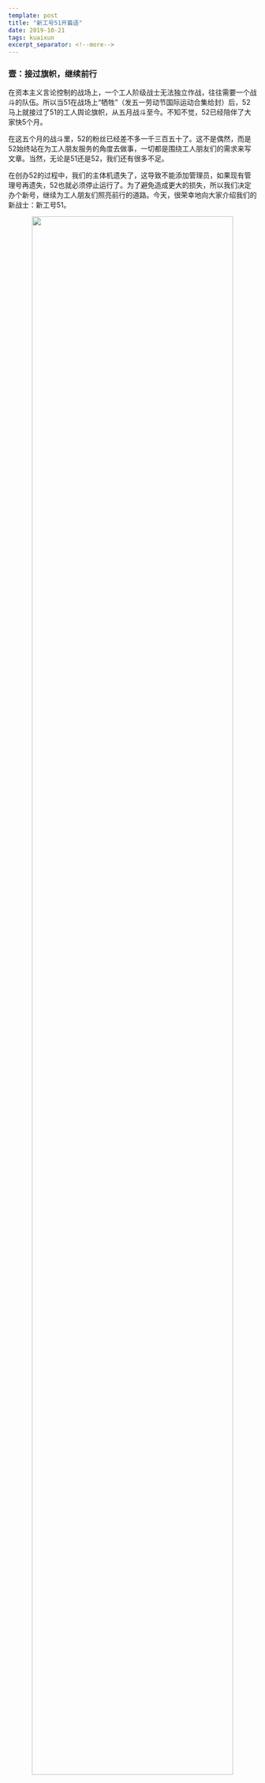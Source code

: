 ```yaml
---
template: post
title: "新工号51开篇语"
date: 2019-10-21
tags: kuaixun
excerpt_separator: <!--more-->
---
```


<h3>壹：接过旗帜，继续前行</h3>

在资本主义言论控制的战场上，一个工人阶级战士无法独立作战，往往需要一个战斗的队伍。所以当51在战场上“牺牲”（发五一劳动节国际运动合集给封）后，52马上就接过了51的工人舆论旗帜，从五月战斗至今。不知不觉，52已经陪伴了大家快5个月。

在这五个月的战斗里，52的粉丝已经差不多一千三百五十了。这不是偶然，而是52始终站在为工人朋友服务的角度去做事，一切都是围绕工人朋友们的需求来写文章。当然，无论是51还是52，我们还有很多不足。

在创办52的过程中，我们的主体机遗失了，这导致不能添加管理员，如果现有管理号再遗失，52也就必须停止运行了。为了避免造成更大的损失，所以我们决定办个新号，继续为工人朋友们照亮前行的道路。今天，很荣幸地向大家介绍我们的新战士：新工号51。

<div style="text-align:center"><img src="/images/102101.jpg" width="90%"><br></div><br>

**新51以我们今年五月牺牲的51烈士命名，“新”字是为了区分她和老51，同时也代表着新生力量。**

**“工号”则是工人的意思，一方面，工号代表着我们成为了雇佣奴隶，工人失去了自身的独立人格，都是将自己按日、月、年的出售给资本家，区别只有序号不同。另一方面，她也代表着我们不屈服于这个状态。我们之所以取“工号”为名，就是把资本家给我们的耻辱变成我们的力量。我们骄傲地自封“工号XX”，我们知道沿着我们的工号数下去，是多么庞大的一股力量。工号本身，是资本家对我们不重视，把我们当成可替换的零件、没有血肉的符号。但对我们来说，“工号”也是我们工人有力量的符号。**

**“51”又是国际劳动节的日子，这是属于我们工人阶级的节日。这一节日的核心不是庆祝，而是斗争。五一劳动节的历史不断激励我们，为了争取一个公平的世界，我们工人必须联合起来与剥削我们的资产阶级战斗到底！**

新51坚持老51的精神，将在未来的日子里与52并肩战斗。无论是新51还是52，都将继续和大家一起斗，每周给大家带来最新的国内外工人新闻、最尖锐的工人立场时评和最实用的法律和打工生存知识。

<div style="text-align:center"><img src="/images/102102.jpg" width="90%"><br></div><br>

<h3>贰：五一劳动节</h3>

我们都知道每逢5月1日，我们“工号”们都可以放假了。无论我们选择在宿舍睡觉还是出去玩，或者是上班拿三倍工资，五一劳动节对工人来说都是一个开心的日子。但时代的变迁让很多工人都忘记了五一劳动节更深层的意义，而这个意义才是五一劳动节对我们工人真正的意义所在。

世界第一次庆祝五一劳动节，是1890年的5月1日。这个日子是在1889年7月，由恩格斯领导的第二国际在巴黎举行代表大会确定的。为了纪念1886年美国芝加哥工人大罢工，大会把5月1日定为国际劳动节。

<div style="text-align:center"><img src="/images/102103.jpg" width="90%"><br></div><br>

在美国，1861——1865年内战结束后，由于国内出现了安定环境，又有大量外资和劳动力流入，加上借鉴了英、法、德等国的先进技术和经验，资本主义经济发展十分迅速。70——80年代工业生产增长三倍，农业生产增长近一倍。

美国资本主义的飞跃发展是建筑在对工人的残酷剥削的基础之上的，特别是黑人和中国人、日本人、波兰人、乌克兰人、意大利人等外国移民，遭受更加残酷的剥削和压迫，因而无产阶级反对资产阶级的斗争也发展起来。

1877年宾夕法尼亚州的矿工斗争被镇压之后，接着宾夕法尼亚铁路工人为要求增加工资举行了大罢工。罢工运动曾被波及到纽约、新泽西、芝加哥、费城和其他城市。美国政府最后动用上万人的军队将罢工镇压下去。

80年代，美国资产阶级为了加快资本积累，对工人阶级进行更加残酷的剥削压榨，他们用各种手段，迫使工人每天从事长达12到16小时甚至更多时间的劳动。美国广大工人逐渐认识到，为了保障自己的权利，必须进行斗争。

1886年5月1日，美国芝加哥的工人举行大罢工。那一天，以芝加哥为中心，美国全国约35万工人参加了罢工和游行，要求改善劳动条件，实行8小时工作制。5月3日芝加哥政府出动警察进行镇压，开枪打死两人，事态扩大，5月4日罢工工人在干草市场广场举行抗议，4万多罢工工人曾同武装军警发生了激烈冲突，先后共有4位工人、7位警察死亡，史称“干草市场暴乱”。

随着斗争的越加剧烈，资产阶级害怕局势扩展，答应了工人的要求，缩短了绝大多数工人的劳动日。美国工人斗争的胜利，震动了整个资本主义世界，鼓舞了工人阶级的士气：原来工人阶级团结战斗的强大力量，可以迫使资本家做出了让步，取得胜利。随后，西欧、东欧以及亚洲，也相继出现了工人运动的高潮。也就是因为这一场罢工和工人的团结斗争，才有了如今世界各地的八小时劳动的法律制度。5月1日因此被历史铭记，被冠名为国际劳动节。

<div style="text-align:center"><img src="/images/102104.jpg" width="90%"><br>1886年芝加哥工人罢工</div><br>

<h3>叁：新的开始</h3>

从“五一劳动节”的历史我们可以看到，向资产阶级手里夺回劳动成果是要付出代价的。但在资本家占支配地位的工业制度下，社会发展留给劳动者的，始终还是贫困。对于工人来说，社会的惊人发展和自己的惨淡生活越是成正比，也就越想砸碎资本主义所有制束缚在身上的锁链。

这些年下来，我国工人普遍的精神面貌也发生着明显变化——对自己的处境和要求有了越来越强烈和自觉的意识，并且越来越多地诉诸行动。但是，工人阶级当下还是比较自发、零散的，阶级意识还没有彻底形成。

深入了解工厂和工人的现实，对已往和当前的抗争的经验教训进行深入分析、总结和传播，让工人阶级认识到自身的历史使命，这是我们的中心任务。

当然，“批判的武器不能代替武器的批判”，工人阶级必然是需要通过无数次实践、无数次斗争才走向成熟的。在这条道路上，51、52和我们工号战队的无数未来成员，会一直站在工人阶级的立场与之一起战斗。或许工号系列会在这条路上牺牲，但是，51的精神永远不会消失，为工人阶级事业奋斗的力量也必然会随着历史的发展而壮大。

在这里，我们欢迎志愿者加入，欢迎读者和工友积极投稿，欢迎大家帮忙反馈，指出我们的不足。各位读者朋友如果愿意加入我们的战队，争取工人阶级的解放，就请扫码添加“新工号51”，跟我们一起战斗下去。

<div style="text-align:center"><img src="/images/102105.jpg" width="90%"><br></div><br>
